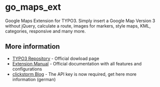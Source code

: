 # go_maps_ext

Google Maps Extension for TYPO3. Simply insert a Google Map Version 3 without jQuery, calculate a route,
images for markers, style maps, KML, categories, responsive and many more.

## More information

  * [TYPO3 Repository] - Official dowload page
  * [Extension Manual] - Official documentation with all features and configurations
  * [clickstorm Blog] - The API key is now required, get here more information (german)

[TYPO3 Repository]: <https://typo3.org/extensions/repository/view/go_maps_ext>
[Extension Manual]: <https://docs.typo3.org/typo3cms/extensions/go_maps_ext/>
[clickstorm Blog]: <https://www.clickstorm.de/blog/google-maps-api-nur-noch-mit-key/>
